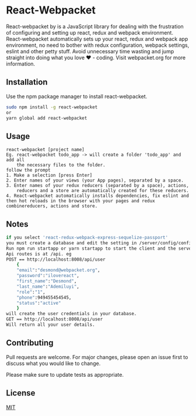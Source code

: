 # React-Webpacket

React-webpacket by is a JavaScript library for dealing with the frustration of configuring and setting up react, redux and webpack environment. React-webpacket automatically sets up your react, redux and webpack app environment, no need to bother with redux configuration, webpack settings, eslint and other petty stuff. Avoid unnecessary time wasting and jump straight into doing what you love ♥ - coding. Visit webpacket.org for more information.

## Installation

Use the npm package manager to install react-webpacket.

```bash
sudo npm install -g react-webpacket
or
yarn global add react-webpacket
```

## Usage
```node
react-webpacket [project name]
Eg. react-webpacket todo_app -> will create a folder 'todo_app' and add all 
    the necessary files to the folder.
follow the prompt
1. Make a selection [press Enter]
2. Enter names of your views (your App pages), separated by a space.
3. Enter names of your redux reducers (separated by a space), actions, 
    reducers and a store are automatically created for these reducers.
4. React-webpacket automatically installs dependencies, fix eslint and then hot reloads in the browser with your pages and redux combinereducers, actions and store.
```
## Notes
```bash
if you select 'react-redux-webpack-express-sequelize-passport'
you must create a database and edit the setting in /server/config/config.json with your credentials.
Run npm run startapp or yarn startapp to start the client and the server.
Api routes is at /api. eg
POST == http://localhost:8008/api/user
    {
    "email":"desmond@webpacket.org",
    "password":"ilovereact",
    "first_name":"Desmond",
    "last_name":"Ademiluyi",
    "role":"1",
    "phone":949455454545,
    "status":"active"
    }
will create the user credentials in your database.
GET == http://localhost:8008/api/user
Will return all your user details.
```
<!-- ![Api Screenshot](apiscreenshot.png) -->

## Contributing
Pull requests are welcome. For major changes, please open an issue first to discuss what you would like to change. 

Please make sure to update tests as appropriate.

## License
[MIT](https://choosealicense.com/licenses/mit/)